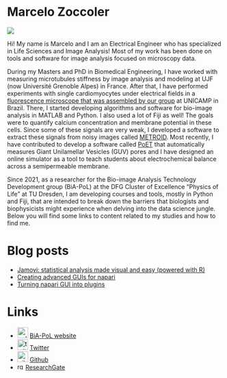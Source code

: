 # Marcelo Zoccoler

![](../images/marcelo_zoccoler_photo.jpg)

Hi! My name is Marcelo and I am an Electrical Engineer who has specialized in Life Sciences and Image Analysis!
Most of my work has been done on tools and software for image analysis focused on microscopy data.

During my Masters and PhD in Biomedical Engineering, I have worked with measuring microtubules stiffness by image analysis and modeling at UJF (now Université Grenoble Alpes) in France. After that, I have performed experiments with single cardiomyocytes under electrical fields in a [fluorescence microscope that was assembled by our group](https://doi.org/10.1007/978-3-319-19387-8_318) at UNICAMP in Brazil. There, I started developing algorithms and software for bio-image analysis in MATLAB and Python. I also used a lot of Fiji as well! The goals were to quantify calcium concentration and membrane potential in these cells. Since some of these signals are very weak, I developed a software to extract these signals from noisy images called [METROID](https://doi.org/10.1186/s12859-020-03661-9). Most recently, I have contributed to develop a software called [PoET](https://doi.org/10.1093/bioadv/vbab037) that automatically measures Giant Unilamellar Vesicles (GUV) pores and I have designed an online simulator as a tool to teach students about electrochemical balance across a semipermeable membrane.

Since 2021, as a researcher for the Bio-image Analysis Technology Development group (BiA-PoL) at the DFG Cluster of Excellence “Physics of Life” at TU Dresden, I am developing courses and tools, mostly in Python and Fiji, that are intended to break down the barriers that biologists and biophysicists might experience when delving into the data science jungle. Below you will find some links to content related to my studies and how to find me.

# Blog posts

  * [Jamovi: statistical analysis made visual and easy (powered with R)](jamovi/jamovi.md)
  * [Creating advanced GUIs for napari](entry_user_interf3/Readme.md)
  * [Turning napari GUI into plugins](entry_user_interf4/Readme.md)

# Links
  * <img src="https://pbs.twimg.com/media/DoG8b8CX0AANQo8.jpg" alt="pol" width="25"/> [BiA-PoL website](https://physics-of-life.tu-dresden.de/en/research/core-groups/bio-image-analysis)
  * <img src="https://1000logos.net/wp-content/uploads/2021/04/Twitter-logo.png" alt="twitter" width="25"/> [Twitter](https://twitter.com/zoccolermarcelo)
  * <img src="https://pbs.twimg.com/profile_images/1414990564408262661/r6YemvF9_400x400.jpg" alt="github" width="25"/> [Github](https://github.com/zoccoler)
  * <img src="https://iusti.cnrs.fr/wp-content/uploads/researchgate-logo-.png" alt="rg" width="15"/>  [ResearchGate](https://www.researchgate.net/profile/Marcelo-Zoccoler)
